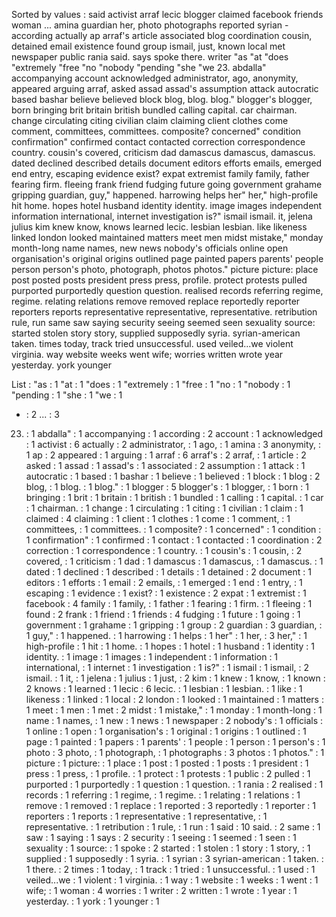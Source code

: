 Sorted by values :
said activist arraf lecic blogger claimed facebook friends woman ... amina guardian her, photo photographs reported syrian - according actually ap arraf's article associated blog coordination cousin, detained email existence found group ismail, just, known local met newspaper public rania said. says spoke there. writer "as "at "does "extremely "free "no "nobody "pending "she "we 23. abdalla" accompanying account acknowledged administrator, ago, anonymity, appeared arguing arraf, asked assad assad's assumption attack autocratic based bashar believe believed block blog, blog. blog." blogger's blogger, born bringing brit britain british bundled calling capital. car chairman. change circulating citing civilian claim claiming client clothes come comment, committees, committees. composite? concerned" condition confirmation" confirmed contact contacted correction correspondence country. cousin's covered, criticism dad damascus damascus, damascus. dated declined described details document editors efforts emails, emerged end entry, escaping evidence exist? expat extremist family family, father fearing firm. fleeing frank friend fudging future going government grahame gripping guardian, guy," happened. harrowing helps her" her," high-profile hit home. hopes hotel husband identity identity. image images independent information international, internet investigation is?" ismail ismail. it, jelena julius kim knew know, knows learned lecic. lesbian lesbian. like likeness linked london looked maintained matters meet men midst mistake," monday month-long name names, new news nobody's officials online open organisation's original origins outlined page painted papers parents' people person person's photo, photograph, photos photos." picture picture: place post posted posts president press press, profile. protect protests pulled purported purportedly question question. realised records referring regime, regime. relating relations remove removed replace reportedly reporter reporters reports representative representative, representative. retribution rule, run same saw saying security seeing seemed seen sexuality source: started stolen story story, supplied supposedly syria. syrian-american taken. times today, track tried unsuccessful. used veiled...we violent virginia. way website weeks went wife; worries written wrote year yesterday. york younger 

List :
"as : 1
"at : 1
"does : 1
"extremely : 1
"free : 1
"no : 1
"nobody : 1
"pending : 1
"she : 1
"we : 1
- : 2
... : 3
23. : 1
abdalla" : 1
accompanying : 1
according : 2
account : 1
acknowledged : 1
activist : 6
actually : 2
administrator, : 1
ago, : 1
amina : 3
anonymity, : 1
ap : 2
appeared : 1
arguing : 1
arraf : 6
arraf's : 2
arraf, : 1
article : 2
asked : 1
assad : 1
assad's : 1
associated : 2
assumption : 1
attack : 1
autocratic : 1
based : 1
bashar : 1
believe : 1
believed : 1
block : 1
blog : 2
blog, : 1
blog. : 1
blog." : 1
blogger : 5
blogger's : 1
blogger, : 1
born : 1
bringing : 1
brit : 1
britain : 1
british : 1
bundled : 1
calling : 1
capital. : 1
car : 1
chairman. : 1
change : 1
circulating : 1
citing : 1
civilian : 1
claim : 1
claimed : 4
claiming : 1
client : 1
clothes : 1
come : 1
comment, : 1
committees, : 1
committees. : 1
composite? : 1
concerned" : 1
condition : 1
confirmation" : 1
confirmed : 1
contact : 1
contacted : 1
coordination : 2
correction : 1
correspondence : 1
country. : 1
cousin's : 1
cousin, : 2
covered, : 1
criticism : 1
dad : 1
damascus : 1
damascus, : 1
damascus. : 1
dated : 1
declined : 1
described : 1
details : 1
detained : 2
document : 1
editors : 1
efforts : 1
email : 2
emails, : 1
emerged : 1
end : 1
entry, : 1
escaping : 1
evidence : 1
exist? : 1
existence : 2
expat : 1
extremist : 1
facebook : 4
family : 1
family, : 1
father : 1
fearing : 1
firm. : 1
fleeing : 1
found : 2
frank : 1
friend : 1
friends : 4
fudging : 1
future : 1
going : 1
government : 1
grahame : 1
gripping : 1
group : 2
guardian : 3
guardian, : 1
guy," : 1
happened. : 1
harrowing : 1
helps : 1
her" : 1
her, : 3
her," : 1
high-profile : 1
hit : 1
home. : 1
hopes : 1
hotel : 1
husband : 1
identity : 1
identity. : 1
image : 1
images : 1
independent : 1
information : 1
international, : 1
internet : 1
investigation : 1
is?" : 1
ismail : 1
ismail, : 2
ismail. : 1
it, : 1
jelena : 1
julius : 1
just, : 2
kim : 1
knew : 1
know, : 1
known : 2
knows : 1
learned : 1
lecic : 6
lecic. : 1
lesbian : 1
lesbian. : 1
like : 1
likeness : 1
linked : 1
local : 2
london : 1
looked : 1
maintained : 1
matters : 1
meet : 1
men : 1
met : 2
midst : 1
mistake," : 1
monday : 1
month-long : 1
name : 1
names, : 1
new : 1
news : 1
newspaper : 2
nobody's : 1
officials : 1
online : 1
open : 1
organisation's : 1
original : 1
origins : 1
outlined : 1
page : 1
painted : 1
papers : 1
parents' : 1
people : 1
person : 1
person's : 1
photo : 3
photo, : 1
photograph, : 1
photographs : 3
photos : 1
photos." : 1
picture : 1
picture: : 1
place : 1
post : 1
posted : 1
posts : 1
president : 1
press : 1
press, : 1
profile. : 1
protect : 1
protests : 1
public : 2
pulled : 1
purported : 1
purportedly : 1
question : 1
question. : 1
rania : 2
realised : 1
records : 1
referring : 1
regime, : 1
regime. : 1
relating : 1
relations : 1
remove : 1
removed : 1
replace : 1
reported : 3
reportedly : 1
reporter : 1
reporters : 1
reports : 1
representative : 1
representative, : 1
representative. : 1
retribution : 1
rule, : 1
run : 1
said : 10
said. : 2
same : 1
saw : 1
saying : 1
says : 2
security : 1
seeing : 1
seemed : 1
seen : 1
sexuality : 1
source: : 1
spoke : 2
started : 1
stolen : 1
story : 1
story, : 1
supplied : 1
supposedly : 1
syria. : 1
syrian : 3
syrian-american : 1
taken. : 1
there. : 2
times : 1
today, : 1
track : 1
tried : 1
unsuccessful. : 1
used : 1
veiled...we : 1
violent : 1
virginia. : 1
way : 1
website : 1
weeks : 1
went : 1
wife; : 1
woman : 4
worries : 1
writer : 2
written : 1
wrote : 1
year : 1
yesterday. : 1
york : 1
younger : 1
